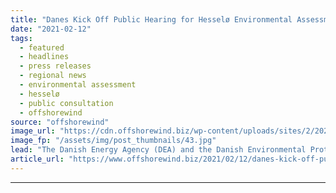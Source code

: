 ```yaml
---
title: "Danes Kick Off Public Hearing for Hesselø Environmental Assessment"
date: "2021-02-12"
tags: 
  - featured
  - headlines
  - press releases
  - regional news
  - environmental assessment
  - hesselø
  - public consultation
  - offshorewind
source: "offshorewind"
image_url: "https://cdn.offshorewind.biz/wp-content/uploads/sites/2/2021/02/12120005/Danes-Kick-Off-Public-Hearing-for-Hessel%C3%B8-Environmental-Assessment.jpg"
image_fp: "/assets/img/post_thumbnails/43.jpg"
lead: "The Danish Energy Agency (DEA) and the Danish Environmental Protection Agency are holding a"
article_url: "https://www.offshorewind.biz/2021/02/12/danes-kick-off-public-hearing-for-hesselo-environmental-assessment/"
---
```


---
